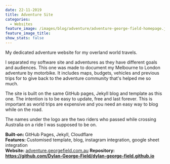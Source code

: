 ```yaml
---
date: 22-11-2019
title: Adventure Site
categories:
  - Websites
feature_image: /images/blog/adventure/adventure-george-field-homepage.jpg
feature_image_title: 
show_stats: false
---
```

<p>
  My dedicated adventure website for my overland world travels.
</p>
<p>
  I separated my software site and adventures as they have different goals and audiences. This one was made to document my Melbourne to London adventure by motorbike. It includes maps, budgets, vehicles and previous trips for to give back to the adventure community that's helped me so much. 
</p>
<p>
  The site is built on the same GitHub pages, Jekyll blog and template as this one. The intention is to be easy to update, free and last forever. This is important as world trips are expensive and you need an easy way to blog while on the road.
</p>
<p>
  The names under the logo are the two riders who passed while crossing Australia on a ride I was supposed to be on.
</p>
<p>
  <strong>Built-on: </strong>GitHub Pages, Jekyll, Cloudflare<br />
  <strong>Features: </strong>Customised template, blog, instagram integration, google sheet integration<br />
  <strong>Website: </strong><a href="adventure.georgefield.com.au" target="_blank">adventure.georgefield.com.au</a>
  <strong>Repository: <strong><a href="https://github.com/Dylan-George-Field/dylan-george-field.github.io" target="_blank">https://github.com/Dylan-George-Field/dylan-george-field.github.io</a>
</p>
